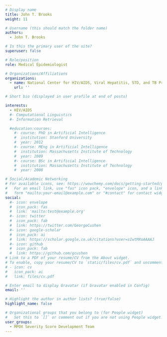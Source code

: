 ```yaml
---
# Display name
title: John T. Brooks
weight: 11

# Username (this should match the folder name)
authors:
  - John T. Brooks

# Is this the primary user of the site?
superuser: false

# Role/position
role: Medical Epidemiologist

# Organizations/Affiliations
organizations:
  - name: National Center for HIV/AIDS, Viral Hepatitis, STD, and TB Prevention
    url: ''

# Short bio (displayed in user profile at end of posts)

interests:
  - HIV/AIDS
  #- Computational Linguistics
  #- Information Retrieval

  #education:courses:
    #- course: PhD in Artificial Intelligence
    #  institution: Stanford University
    #  year: 2012
    #- course: MEng in Artificial Intelligence
    #  institution: Massachusetts Institute of Technology
    #  year: 2009
    #- course: BSc in Artificial Intelligence
    #  institution: Massachusetts Institute of Technology
    #  year: 2008

# Social/Academic Networking
# For available icons, see: https://wowchemy.com/docs/getting-started/page-builder/#icons
#   For an email link, use "fas" icon pack, "envelope" icon, and a link in the
#   form "mailto:your-email@example.com" or "#contact" for contact widget.
social:
  #- icon: envelope
  #  icon_pack: fas
  #  link: 'mailto:test@example.org'
  #- icon: twitter
  #  icon_pack: fab
  #  link: https://twitter.com/GeorgeCushen
  #- icon: google-scholar
  #  icon_pack: ai
  #  link: https://scholar.google.co.uk/citations?user=sIwtMXoAAAAJ
  #- icon: github
  #  icon_pack: fab
  #  link: https://github.com/gcushen
# Link to a PDF of your resume/CV from the About widget.
# To enable, copy your resume/CV to `static/files/cv.pdf` and uncomment the lines below.
# - icon: cv
#   icon_pack: ai
#   link: files/cv.pdf

# Enter email to display Gravatar (if Gravatar enabled in Config)
email: ''

# Highlight the author in author lists? (true/false)
highlight_name: false

# Organizational groups that you belong to (for People widget)
#   Set this to `[]` or comment out if you are not using People widget.
user_groups:
  - MPOX Severity Score Development Team
---
```


